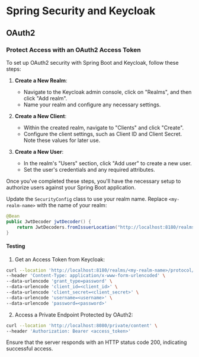 # Spring Security and Keycloak

## OAuth2
### Protect Access with an OAuth2 Access Token

To set up OAuth2 security with Spring Boot and Keycloak, follow these steps:

1. **Create a New Realm**: 
   - Navigate to the Keycloak admin console, click on "Realms", and then click "Add realm".
   - Name your realm and configure any necessary settings.

2. **Create a New Client**:
   - Within the created realm, navigate to "Clients" and click "Create".
   - Configure the client settings, such as Client ID and Client Secret. Note these values for later use.

3. **Create a New User**:
   - In the realm's "Users" section, click "Add user" to create a new user.
   - Set the user's credentials and any required attributes.

Once you've completed these steps, you'll have the necessary setup to authorize users against your Spring Boot application.

Update the `SecurityConfig` class to use your realm name. Replace `<my-realm-name>` with the name of your realm:

```java
@Bean
public JwtDecoder jwtDecoder() {
    return JwtDecoders.fromIssuerLocation("http://localhost:8180/realms/<my-realm-name>");
}
```

#### Testing
1. Get an Access Token from Keycloak:
```bash
curl --location 'http://localhost:8180/realms/<my-realm-name>/protocol/openid-connect/token' \
--header 'Content-Type: application/x-www-form-urlencoded' \
--data-urlencode 'grant_type=password' \
--data-urlencode 'client_id=<client_id>' \
--data-urlencode 'client_secret=<client_secret>' \
--data-urlencode 'username=<username>' \
--data-urlencode 'password=<password>'
```
2. Access a Private Endpoint Protected by OAuth2:
```bash
curl --location 'http://localhost:8080/private/content' \
--header 'Authorization: Bearer <access_token>'
```

Ensure that the server responds with an HTTP status code 200, indicating successful access.